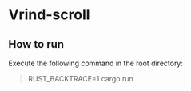 # Vrind-scroll
## How to run
Execute the following command in the root directory:
> RUST_BACKTRACE=1 cargo run